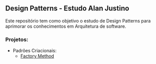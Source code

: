 ## Design Patterns - Estudo Alan Justino
Este repositório tem como objetivo o estudo de Design Patterns para aprimorar os conhecimentos em Arquitetura de software.

### Projetos:

- Padrões Criacionais:
  - [Factory Method](src/Creational/FactoryMethod)